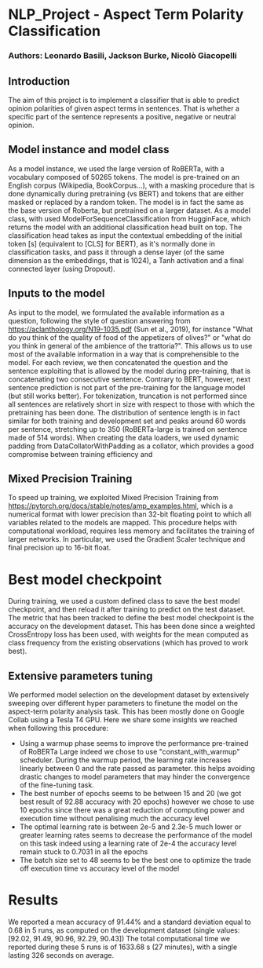 
# NLP_Project - Aspect Term Polarity Classification
### Authors: Leonardo Basili, Jackson Burke, Nicolò Giacopelli

## Introduction
The aim of this project is to implement a classifier that is able to predict opinion polarities of given aspect terms in sentences. That is whether a specific part of the sentence represents a positive, negative or neutral opinion.

## Model instance and model class
As a model instance, we used the large version of RoBERTa, with a vocabulary composed of 50265 tokens. The model is pre-trained on an English corpus (Wikipedia, BookCorpus...), with a masking procedure that is done dynamically during 
pretraining (vs BERT) and tokens that are either masked or replaced by a random token. The model is in fact the same as the base version of Roberta, but pretrained on a larger dataset.
As a model class, with used ModelForSequenceClassification from HugginFace, which returns the model with an additional classification head built on top. 
The classification head takes as input the contextual embedding of the initial token [s] (equivalent to [CLS] for BERT), as it's normally done in classification tasks, and pass it through a dense layer (of the same dimension as the embeddings, 
that is 1024), a Tanh activation and a final connected layer (using Dropout).

## Inputs to the model
As input to the model, we formulated the available information as a question, following the style of question answering from https://aclanthology.org/N19-1035.pdf  (Sun et al., 2019), for instance "What do you think of the quality of
food of the appetizers of olives?" or "what do you think in general of the ambience of the trattoria?". This allows us to use most of the available information in a way that is comprehensible to the model. For each review, we then concatenated
the question and the sentence exploiting that is allowed by the model during pre-training, that is concatenating two consecutive sentence. Contrary to BERT, however, next sentence prediction is not part of the pre-training for the language model
(but still works better). For tokenization, truncation is not performed since all sentences are relatively short in size with respect to those with which the pretraining has been done. The distribution of sentence length is in fact similar for both 
training and development set and peaks around 60 words per sentence, stretching up to 350 (RoBERTa-large is trained on sentence made of 514 words).
When creating the data loaders, we used dynamic padding from DataCollatorWithPadding as a collator, which provides a good compromise between training efficiency and 

## Mixed Precision Training
To speed up training, we exploited Mixed Precision Training from https://pytorch.org/docs/stable/notes/amp_examples.html, which is a numerical format with lower precision than 32-bit floating point to which all variables related to the models are
mapped. This procedure helps with computational workload, requires less memory and facilitates the training of larger networks. In particular, we used the Gradient Scaler technique and final precision up to 16-bit float. 

# Best model checkpoint
During training, we used a custom defined class to save the best model checkpoint, and then reload it after training to predict on the test dataset. The metric that has been tracked to define the best model checkpoint is the accuracy on the development
dataset. This has been done since a weighted CrossEntropy loss has been used, with weights for the mean computed as class frequency from the existing observations (which has proved to work best).

## Extensive parameters tuning
We performed model selection on the development dataset by extensively sweeping over different hyper parameters to finetune the model on the aspect-term polarity analysis task. 
This has been mostly done on Google Collab using a Tesla T4 GPU. Here we share some insights we reached when following this procedure:

- Using a warmup phase seems to improve the performance pre-trained of RoBERTa Large indeed we chose to use "constant_with_warmup" scheduler. During the warmup period, the learning rate increases linearly between 0 and the rate passed as parameter.
  this helps avoiding drastic changes to model parameters that may hinder the convergence of the fine-tuning task.
- The best number of epochs seems to be between 15 and 20 (we got best result of 92.88 accuracy with 20 epochs) however we chose to use 10 epochs since there was a great reduction of computing power and execution time without penalising much the accuracy level
- The optimal learning rate is between 2e-5 and 2.3e-5 much lower or greater learning rates seems to decrease the performance of the model on this task indeed using a learning rate of 2e-4 the accuracy level remain stuck to 0.7031 in all the epochs
- The batch size set to 48 seems to be the best one to optimize the trade off execution time vs accuracy level of the model

# Results
We reported a mean accuracy of 91.44% and a standard deviation equal to 0.68 in 5 runs, as computed on the development dataset (single values: [92.02, 91.49, 90.96, 92.29, 90.43])
The total computational time we reported during these 5 runs is of 1633.68 s (27 minutes), with a single lasting 326 seconds on average.

